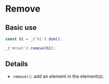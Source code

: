 # Remove

## Basic use

```js
const h1 = _('h1').dom();

_('#root').remove(h1);
```

## Details

- `remove()`: add an element in the element(s).

